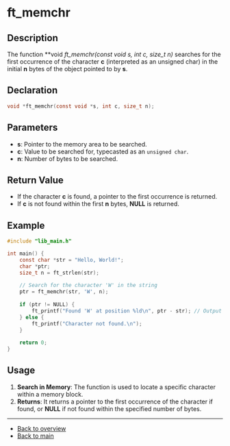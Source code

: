 # ft_memchr

## Description

The function **void *ft_memchr(const void *s, int c, size_t n)** searches for the first occurrence of the character **c** (interpreted as an unsigned char) in the initial **n** bytes of the object pointed to by **s**.

## Declaration

```c
void *ft_memchr(const void *s, int c, size_t n);
```

## Parameters

- **s**: Pointer to the memory area to be searched.
- **c**: Value to be searched for, typecasted as an `unsigned char`.
- **n**: Number of bytes to be searched.

## Return Value

- If the character **c** is found, a pointer to the first occurrence is returned.
- If **c** is not found within the first **n** bytes, **NULL** is returned.

## Example

```c
#include "lib_main.h"

int main() {
    const char *str = "Hello, World!";
    char *ptr;
    size_t n = ft_strlen(str);
    
    // Search for the character 'W' in the string
    ptr = ft_memchr(str, 'W', n);
    
    if (ptr != NULL) {
        ft_printf("Found 'W' at position %ld\n", ptr - str); // Output will be Found 'W' at position 7
    } else {
        ft_printf("Character not found.\n");
    }
    
    return 0;
}
```

## Usage

1. **Search in Memory**: The function is used to locate a specific character within a memory block.
2. **Returns**: It returns a pointer to the first occurrence of the character if found, or **NULL** if not found within the specified number of bytes.

---

- [Back to overview](../Overview_about_function.md)
- [Back to main](/)
